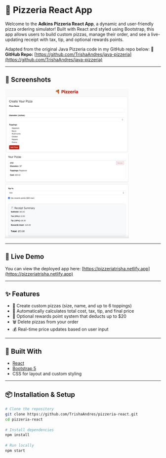 # 🍕 Pizzeria React App

Welcome to the **Adkins Pizzeria React App**, a dynamic and user-friendly pizza ordering simulator! Built with React and styled using Bootstrap, this app allows users to build custom pizzas, manage their order, and see a live-updating receipt with tax, tip, and optional rewards points.

Adapted from the original Java Pizzeria code in my GitHub repo below:
📁 **GitHub Repo:** [https://github.com/TrishaAndres/java-pizzeria](https://github.com/TrishaAndres/java-pizzeria)

---

## 📸 Screenshots

<img src="./preview6.png" alt="Pizzeria Screenshot" width="400"/>
<img src="./preview7.png" alt="Pizzeria Screenshot" width="400"/>

---

## 🚀 Live Demo

You can view the deployed app here: [https://pizzeriatrisha.netlify.app](https://pizzeriatrisha.netlify.app)

---

## ✨ Features

- 🍕 Create custom pizzas (size, name, and up to 6 toppings)
- 🧾 Automatically calculates total cost, tax, tip, and final price
- 🎁 Optional rewards point system that deducts up to $20
- 🗑️ Delete pizzas from your order
- 💰 Real-time price updates based on user input

---

## 🧱 Built With

- [React](https://reactjs.org/)
- [Bootstrap 5](https://getbootstrap.com/)
- CSS for layout and custom styling

---

## 📦 Installation & Setup

```bash
# Clone the repository
git clone https://github.com/TrishaAndres/pizzeria-react.git
cd pizzeria-react

# Install dependencies
npm install

# Run locally
npm start
```


